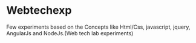 # Webtechexp
Few experiments based on the Concepts like Html/Css, javascript, jquery, AngularJs and NodeJs.(Web tech lab experiments)

